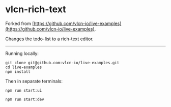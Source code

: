 # vlcn-rich-text

Forked from [https://github.com/vlcn-io/live-examples](https://github.com/vlcn-io/live-examples).

Changes the todo-list to a rich-text editor.

---

Running locally:

```
git clone git@github.com:vlcn-io/live-examples.git
cd live-examples
npm install
```

Then in separate terminals:

```
npm run start:ui
```

```
npm run start:dev
```
